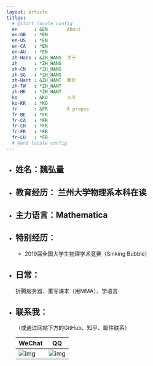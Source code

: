 ```yaml
---
layout: article
titles:
  # @start locale config
  en      : &EN       About
  en-GB   : *EN
  en-US   : *EN
  en-CA   : *EN
  en-AU   : *EN
  zh-Hans : &ZH_HANS  关于
  zh      : *ZH_HANS
  zh-CN   : *ZH_HANS
  zh-SG   : *ZH_HANS
  zh-Hant : &ZH_HANT  關於
  zh-TW   : *ZH_HANT
  zh-HK   : *ZH_HANT
  ko      : &KO       소개
  ko-KR   : *KO
  fr      : &FR       À propos
  fr-BE   : *FR
  fr-CA   : *FR
  fr-CH   : *FR
  fr-FR   : *FR
  fr-LU   : *FR
  # @end locale config
---
```


- ## 姓名：魏弘量

- ## 教育经历： 兰州大学物理系本科在读

- ## 主力语言：Mathematica

- ## 特别经历：

  - 2019届全国大学生物理学术竞赛（Sinking Bubble）

- ## 日常：

  折腾服务器、重写课本（用MMA）、学语言 

- ## 联系我：

  （或通过网站下方的GitHub、知乎、邮件联系）

  | WeChat                                                       | QQ                                                           |
  | ------------------------------------------------------------ | ------------------------------------------------------------ |
  | ![img](https://gitee.com/wei_hong_liang/My_Picture_Bed/raw/master/20200627193749.jpg) | ![img](https://gitee.com/wei_hong_liang/My_Picture_Bed/raw/master/20200627193800.png) |

  